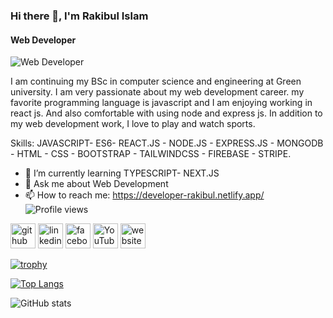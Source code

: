 ### Hi there 👋, I'm Rakibul Islam
#### Web Developer
![Web Developer]([https://drive.google.com/file/d/12-ZJ-08KQsjPpANTE9D1Z-ESpa_cxPoD/view?usp=sharing](https://media-exp2.licdn.com/dms/image/C5616AQGXYN8EOzaNDw/profile-displaybackgroundimage-shrink_350_1400/0/1657036158184?e=1662595200&v=beta&t=im3YBct2rACsASuUoCxmXS0Pb0o2_ErgSuCkaN9hAOg))

I am continuing my BSc in computer science and engineering at Green
university. I am very passionate about my web development career. my favorite programming language is javascript and I am enjoying working in react js. And also comfortable with using node and express js. In addition to my web development work, I love to play and watch sports.

Skills: JAVASCRIPT- ES6- REACT.JS - NODE.JS - EXPRESS.JS - MONGODB - HTML - CSS - BOOTSTRAP - TAILWINDCSS - FIREBASE - STRIPE.

- 🌱 I’m currently learning TYPESCRIPT- NEXT.JS 
- 💬 Ask me about Web Development 
- 📫 How to reach me: https://developer-rakibul.netlify.app/ 
![Profile views](https://gpvc.arturio.dev/rakibulislamrabby)  

[<img src='https://cdn.jsdelivr.net/npm/simple-icons@3.0.1/icons/github.svg' alt='github' height='40'>](https://github.com/rakibulislamrabby)  [<img src='https://cdn.jsdelivr.net/npm/simple-icons@3.0.1/icons/linkedin.svg' alt='linkedin' height='40'>](https://www.linkedin.com/in/https://www.linkedin.com/in/mdrakibulislam6//)  [<img src='https://cdn.jsdelivr.net/npm/simple-icons@3.0.1/icons/facebook.svg' alt='facebook' height='40'>](https://www.facebook.com/https://www.facebook.com/rakibulislam.rabby.2/)  [<img src='https://cdn.jsdelivr.net/npm/simple-icons@3.0.1/icons/youtube.svg' alt='YouTube' height='40'>](https://www.youtube.com/channel/https://www.youtube.com/c/RABBY360R)  [<img src='https://cdn.jsdelivr.net/npm/simple-icons@3.0.1/icons/icloud.svg' alt='website' height='40'>](https://developer-rakibul.netlify.app/)  

[![trophy](https://github-profile-trophy.vercel.app/?username=rakibulislamrabby)](https://github.com/ryo-ma/github-profile-trophy)

[![Top Langs](https://github-readme-stats.vercel.app/api/top-langs/?username=rakibulislamrabby)](https://github.com/anuraghazra/github-readme-stats)

![GitHub stats](https://github-readme-stats.vercel.app/api?username=rakibulislamrabby&show_icons=true&count_private=true)  

